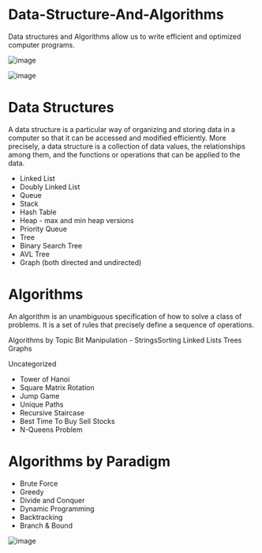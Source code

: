 # Data-Structure-And-Algorithms
Data structures and Algorithms allow us to write efficient and optimized computer programs.

![image](https://user-images.githubusercontent.com/74857569/120197149-4d905e80-c23e-11eb-86a4-fcf9be47e336.png)



![image](https://user-images.githubusercontent.com/74857569/120196502-8da31180-c23d-11eb-9abd-55d534108ea7.png)




# Data Structures
A data structure is a particular way of organizing and storing data in a computer so that it can be accessed and modified efficiently. More precisely, a data structure is a collection of data values, the relationships among them, and the functions or operations that can be applied to the data.


- Linked List
- Doubly Linked List
- Queue
- Stack
- Hash Table
- Heap - max and min heap versions
- Priority Queue
- Tree
- Binary Search Tree
- AVL Tree
- Graph (both directed and undirected)


# Algorithms
An algorithm is an unambiguous specification of how to solve a class of problems. It is a set of rules that precisely define a sequence of operations.

 Algorithms by Topic
 Bit Manipulation - 
 StringsSorting
 Linked Lists
 Trees
 Graphs


Uncategorized
  - Tower of Hanoi
  - Square Matrix Rotation
  -  Jump Game
  - Unique Paths 
  - Recursive Staircase 
  - Best Time To Buy Sell Stocks 
  - N-Queens Problem


# Algorithms by Paradigm
 - Brute Force
 - Greedy
 - Divide and Conquer
 - Dynamic Programming
 - Backtracking
 - Branch & Bound
 
 ![image](https://user-images.githubusercontent.com/74857569/120195743-bf67a880-c23c-11eb-8af8-1db8c0db9868.png)


